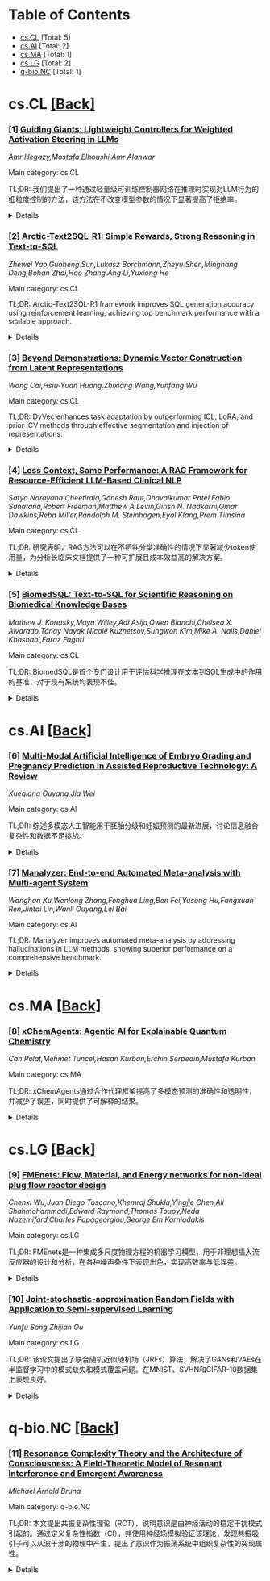 <div id=toc></div>

# Table of Contents

- [cs.CL](#cs.CL) [Total: 5]
- [cs.AI](#cs.AI) [Total: 2]
- [cs.MA](#cs.MA) [Total: 1]
- [cs.LG](#cs.LG) [Total: 2]
- [q-bio.NC](#q-bio.NC) [Total: 1]


<div id='cs.CL'></div>

# cs.CL [[Back]](#toc)

### [1] [Guiding Giants: Lightweight Controllers for Weighted Activation Steering in LLMs](https://arxiv.org/abs/2505.20309)
*Amr Hegazy,Mostafa Elhoushi,Amr Alanwar*

Main category: cs.CL

TL;DR: 我们提出了一种通过轻量级可训练控制器网络在推理时实现对LLM行为的细粒度控制的方法，该方法在不改变模型参数的情况下显著提高了拒绝率。


<details>
  <summary>Details</summary>
Motivation: 控制不良的大型语言模型行为通常需要昂贵的微调，而激活转向提供了一种推理时控制的替代方案，但现有方法通常缺乏细粒度、适应性机制。

Method: 我们引入了一种轻量级的、可训练的控制器网络，以观察特定的中间激活并预测全局缩放因子和层特定权重，从而动态调节转向补丁的强度。

Result: 我们的方法在实验中表现优异，尤其是在使用Llama-3.1-8B、Llama-3.2-1B和Mistral-7B时，比现有方法更高效和适应性强。

Conclusion: 我们的加权转向控制器显著提高了拒绝率，实现了在不改变原始模型参数的情况下进行目标行为修改。

Abstract: Controlling undesirable Large Language Model (LLM) behaviors, such as the
generation of unsafe content or failing to adhere to safety guidelines, often
relies on costly fine-tuning. Activation steering provides an alternative for
inference-time control, but existing methods typically lack fine-grained,
adaptive mechanisms. We introduce a novel approach using a lightweight,
trainable controller network integrated during inference. This controller
network observes specific intermediate LLM activations and predicts both a
global scaling factor and layer-specific weights. The predicted global scaling
factor and layer-specific weights then dynamically modulate the intensity of a
steering patch, derived from a pre-computed "refusal direction" vector, applied
across the LLM's layers during generation. Trained on activations from both
harmful and benign prompts, our controller learns to discriminatively apply
nuanced, layer-aware interventions, activating steering primarily for harmful
inputs. Experiments using safety benchmarks like ToxicChat & In-The-Wild
Jailbreak Prompts demonstrate that our weighted steering controller
significantly increases refusal rates compared to the base LLM, achieving
targeted behavioral modification without altering the original model
parameters. Our experiments with Llama-3.1-8B, Llama-3.2-1B & Mistral-7B show
our approach outperforms existing methods, presenting an efficient and adaptive
method for fine-grained control over LLM behavior at inference time.

</details>


### [2] [Arctic-Text2SQL-R1: Simple Rewards, Strong Reasoning in Text-to-SQL](https://arxiv.org/abs/2505.20315)
*Zhewei Yao,Guoheng Sun,Lukasz Borchmann,Zheyu Shen,Minghang Deng,Bohan Zhai,Hao Zhang,Ang Li,Yuxiong He*

Main category: cs.CL

TL;DR: Arctic-Text2SQL-R1 framework improves SQL generation accuracy using reinforcement learning, achieving top benchmark performance with a scalable approach.


<details>
  <summary>Details</summary>
Motivation: To improve the accuracy and executability of SQL generated from natural language by overcoming the limitations of LLMs in handling complex queries.

Method: Reinforcement learning framework with a lightweight reward signal focused on execution correctness, combined with strong supervised initialization and effective training practices.

Result: State-of-the-art execution accuracy across six benchmarks, outperforming larger models with its 7B model, and demonstrating robust inference capabilities.

Conclusion: Arctic-Text2SQL-R1 achieves state-of-the-art execution accuracy in translating natural language to SQL, demonstrating scalability and efficiency, and offers practical insights for future research.

Abstract: Translating natural language into SQL (Test2SQL) is a longstanding challenge
at the intersection of natural language understanding and structured data
access. While large language models (LLMs) have significantly improved fluency
in SQL generation, producing correct and executable SQL--particularly for
complex queries--remains a bottleneck. We present Arctic-Text2SQL-R1, a
reinforcement learning (RL) framework and model family designed to generate
accurate, executable SQL using a lightweight reward signal based solely on
execution correctness. Our approach avoids brittle intermediate supervision and
complex reward shaping, promoting stable training and alignment with the end
task. Combined with carefully curated data, strong supervised initialization,
and effective training practices, Arctic-Text2SQL-R1 achieves state-of-the-art
execution accuracy across six diverse Test2SQL benchmarks, including the top
position on the BIRD leaderboard. Notably, our 7B model outperforms prior
70B-class systems, highlighting the framework's scalability and efficiency. We
further demonstrate inference-time robustness through simple extensions like
value retrieval and majority voting. Extensive experiments and ablation studies
offer both positive and negative insights, providing practical guidance for
future Test2SQL research.

</details>


### [3] [Beyond Demonstrations: Dynamic Vector Construction from Latent Representations](https://arxiv.org/abs/2505.20318)
*Wang Cai,Hsiu-Yuan Huang,Zhixiang Wang,Yunfang Wu*

Main category: cs.CL

TL;DR: DyVec enhances task adaptation by outperforming ICL, LoRA, and prior ICV methods through effective segmentation and injection of representations.


<details>
  <summary>Details</summary>
Motivation: The motivation behind the study is to address the limitations of existing ICV methods, which are sensitive to ICL-specific factors and utilize coarse or fragmented representations and heuristic-based injection positions, thus limiting their applicability.

Method: The paper introduces Dynamic Vector (DyVec), which uses an Exhaustive Query Rotation (EQR) strategy to extract robust latent representations. DyVec involves Dynamic Latent Segmentation and Injection to adaptively partition representations based on task complexity and employs REINFORCE-based optimization to learn optimal injection positions for segments.

Result: Experiments demonstrated that DyVec outperformed few-shot ICL, LoRA, and previous ICV methods. The analysis showed the method's effectiveness in dynamically segmenting and injecting semantically aggregated latent representations.

Conclusion: DyVec provides a lightweight and data-efficient solution for inference-time task adaptation by outperforming few-shot ICL, LoRA, and prior ICV baselines through its advanced techniques in dynamically segmenting and injecting semantically aggregated latent representations.

Abstract: In-Context derived Vector (ICV) methods extract task-relevant representations
from large language models (LLMs) and reinject them during inference, achieving
comparable performance to few-shot In-Context Learning (ICL) without repeated
demonstration processing. However, existing ICV methods remain sensitive to
ICL-specific factors, often use coarse or semantically fragmented
representations as the source of the vector, and rely on heuristic-based
injection positions, limiting their applicability.
  To address these issues, we propose Dynamic Vector (DyVec), which
incorporates an Exhaustive Query Rotation (EQR) strategy to extract robust
semantically aggregated latent representations by mitigating variance
introduced by ICL. It then applies Dynamic Latent Segmentation and Injection to
adaptively partition representations based on task complexity and leverages
REINFORCE-based optimization to learn optimal injection positions for each
segment.
  Experiments results show that DyVec outperforms few-shot ICL, LoRA, and prior
ICV baselines. Further analysis highlights the effectiveness of dynamically
segmenting and injecting semantically aggregated latent representations. DyVec
provides a lightweight and data-efficient solution for inference-time task
adaptation.

</details>


### [4] [Less Context, Same Performance: A RAG Framework for Resource-Efficient LLM-Based Clinical NLP](https://arxiv.org/abs/2505.20320)
*Satya Narayana Cheetirala,Ganesh Raut,Dhavalkumar Patel,Fabio Sanatana,Robert Freeman,Matthew A Levin,Girish N. Nadkarni,Omar Dawkins,Reba Miller,Randolph M. Steinhagen,Eyal Klang,Prem Timsina*

Main category: cs.CL

TL;DR: 研究表明，RAG方法可以在不牺牲分类准确性的情况下显著减少token使用量，为分析长临床文档提供了一种可扩展且成本效益高的解决方案。


<details>
  <summary>Details</summary>
Motivation: 大型语言模型在处理长文本分类时面临token限制和高计算成本的挑战。

Method: 将临床文档拆分成较小的块，转换为向量嵌入，并存储在FAISS索引中。然后检索与分类查询最相关的4,000个词，将这些合并的片段输入到LLM中。

Result: 评估的三个大型语言模型（GPT4o、LLaMA和Mistral）在外科并发症识别任务中，RAG方法与全文处理在AUC ROC、精确度、召回率和F1等指标上没有显著统计差异（p > 0.05）。

Conclusion: RAG方法在减少token使用量的同时保持了分类准确性，是分析长临床文档的可扩展且成本效益高的解决方案。

Abstract: Long text classification is challenging for Large Language Models (LLMs) due
to token limits and high computational costs. This study explores whether a
Retrieval Augmented Generation (RAG) approach using only the most relevant text
segments can match the performance of processing entire clinical notes with
large context LLMs. We begin by splitting clinical documents into smaller
chunks, converting them into vector embeddings, and storing these in a FAISS
index. We then retrieve the top 4,000 words most pertinent to the
classification query and feed these consolidated segments into an LLM. We
evaluated three LLMs (GPT4o, LLaMA, and Mistral) on a surgical complication
identification task. Metrics such as AUC ROC, precision, recall, and F1 showed
no statistically significant differences between the RAG based approach and
whole-text processing (p > 0.05p > 0.05). These findings indicate that RAG can
significantly reduce token usage without sacrificing classification accuracy,
providing a scalable and cost effective solution for analyzing lengthy clinical
documents.

</details>


### [5] [BiomedSQL: Text-to-SQL for Scientific Reasoning on Biomedical Knowledge Bases](https://arxiv.org/abs/2505.20321)
*Mathew J. Koretsky,Maya Willey,Adi Asija,Owen Bianchi,Chelsea X. Alvarado,Tanay Nayak,Nicole Kuznetsov,Sungwon Kim,Mike A. Nalls,Daniel Khashabi,Faraz Faghri*

Main category: cs.CL

TL;DR: BiomedSQL是首个专门设计用于评估科学推理在文本到SQL生成中的作用的基准，对于现有系统均表现不佳。


<details>
  <summary>Details</summary>
Motivation: 当前的文本到SQL系统在将定性科学问题映射为可执行的SQL时经常遇到困难，特别是在需要隐含领域推理时。因此，需要一个专门设计的基准来评估科学推理在文本到SQL生成中的作用。

Method: 在经过协调的BigQuery知识库中，BiomedSQL包括68,000个问题/SQL查询/答案三元组，广泛整合了基因-疾病关联、组学数据因果推断和药物批准记录。

Result: GPT-o3-mini的执行准确率为59.0%，自定义多步代理BMSQL达到62.6%，均远低于专家基准90.0%。

Conclusion: BiomedSQL为推进能够支持科学发现的文本到SQL系统提供了新基础。

Abstract: Biomedical researchers increasingly rely on large-scale structured databases
for complex analytical tasks. However, current text-to-SQL systems often
struggle to map qualitative scientific questions into executable SQL,
particularly when implicit domain reasoning is required. We introduce
BiomedSQL, the first benchmark explicitly designed to evaluate scientific
reasoning in text-to-SQL generation over a real-world biomedical knowledge
base. BiomedSQL comprises 68,000 question/SQL query/answer triples grounded in
a harmonized BigQuery knowledge base that integrates gene-disease associations,
causal inference from omics data, and drug approval records. Each question
requires models to infer domain-specific criteria, such as genome-wide
significance thresholds, effect directionality, or trial phase filtering,
rather than rely on syntactic translation alone. We evaluate a range of open-
and closed-source LLMs across prompting strategies and interaction paradigms.
Our results reveal a substantial performance gap: GPT-o3-mini achieves 59.0%
execution accuracy, while our custom multi-step agent, BMSQL, reaches 62.6%,
both well below the expert baseline of 90.0%. BiomedSQL provides a new
foundation for advancing text-to-SQL systems capable of supporting scientific
discovery through robust reasoning over structured biomedical knowledge bases.
Our dataset is publicly available at
https://huggingface.co/datasets/NIH-CARD/BiomedSQL, and our code is open-source
at https://github.com/NIH-CARD/biomedsql.

</details>


<div id='cs.AI'></div>

# cs.AI [[Back]](#toc)

### [6] [Multi-Modal Artificial Intelligence of Embryo Grading and Pregnancy Prediction in Assisted Reproductive Technology: A Review](https://arxiv.org/abs/2505.20306)
*Xueqiang Ouyang,Jia Wei*

Main category: cs.AI

TL;DR: 综述多模态人工智能用于胚胎分级和妊娠预测的最新进展，讨论信息融合复杂性和数据不足挑战。


<details>
  <summary>Details</summary>
Motivation: 传统体外受精-胚胎移植技术在提高妊娠成功率方面面临许多挑战，引入人工智能技术可以有效解决这些问题。

Method: 该论文综述了基于不同数据模态的多模态人工智能在胚胎分级和妊娠预测中的应用进展。

Result: 探讨了多模态信息融合的复杂性和数据匮乏等当前研究中的主要挑战。

Conclusion: 引入基于多模态人工智能技术对于提高传统体外受精-胚胎移植技术的成功率是至关重要的。

Abstract: As a global disease, infertility has always affected human beings. The
development of assisted reproductive technology can effectively solve this
disease. However, the traditional in vitro fertilization-embryo transfer
technology still faces many challenges in improving the success rate of
pregnancy, such as the subjectivity of embryo grading and the inefficiency of
integrating multi-modal data. Therefore, the introduction of artificial
intelligence-based technologies is particularly crucial. This article reviews
the application progress of multi-modal artificial intelligence in embryo
grading and pregnancy prediction based on different data modalities (including
static images, time-lapse videos and structured table data) from a new
perspective, and discusses the main challenges in current research, such as the
complexity of multi-modal information fusion and data scarcity.

</details>


### [7] [Manalyzer: End-to-end Automated Meta-analysis with Multi-agent System](https://arxiv.org/abs/2505.20310)
*Wanghan Xu,Wenlong Zhang,Fenghua Ling,Ben Fei,Yusong Hu,Fangxuan Ren,Jintai Lin,Wanli Ouyang,Lei Bai*

Main category: cs.AI

TL;DR: Manalyzer improves automated meta-analysis by addressing hallucinations in LLM methods, showing superior performance on a comprehensive benchmark.


<details>
  <summary>Details</summary>
Motivation: The paper addresses the limitations and challenges of traditional and LLM-based meta-analysis methods, aiming to improve efficiency and accuracy in synthesizing data from multiple studies.

Method: Manalyzer employs a hybrid review, hierarchical extraction, self-proving, and feedback checking system to facilitate end-to-end automated meta-analysis.

Result: Experiments show that Manalyzer significantly outperforms the LLM baseline in meta-analysis tasks, evaluated on a benchmark of 729 papers across various domains.

Conclusion: Manalyzer, a multi-agent system for automated meta-analysis, demonstrates significant improvements over traditional LLM-based methods in synthesizing data and addressing hallucination challenges.

Abstract: Meta-analysis is a systematic research methodology that synthesizes data from
multiple existing studies to derive comprehensive conclusions. This approach
not only mitigates limitations inherent in individual studies but also
facilitates novel discoveries through integrated data analysis. Traditional
meta-analysis involves a complex multi-stage pipeline including literature
retrieval, paper screening, and data extraction, which demands substantial
human effort and time. However, while LLM-based methods can accelerate certain
stages, they still face significant challenges, such as hallucinations in paper
screening and data extraction. In this paper, we propose a multi-agent system,
Manalyzer, which achieves end-to-end automated meta-analysis through tool
calls. The hybrid review, hierarchical extraction, self-proving, and feedback
checking strategies implemented in Manalyzer significantly alleviate these two
hallucinations. To comprehensively evaluate the performance of meta-analysis,
we construct a new benchmark comprising 729 papers across 3 domains,
encompassing text, image, and table modalities, with over 10,000 data points.
Extensive experiments demonstrate that Manalyzer achieves significant
performance improvements over the LLM baseline in multi meta-analysis tasks.
Project page: https://black-yt.github.io/meta-analysis-page/ .

</details>


<div id='cs.MA'></div>

# cs.MA [[Back]](#toc)

### [8] [xChemAgents: Agentic AI for Explainable Quantum Chemistry](https://arxiv.org/abs/2505.20574)
*Can Polat,Mehmet Tuncel,Hasan Kurban,Erchin Serpedin,Mustafa Kurban*

Main category: cs.MA

TL;DR: xChemAgents通过合作代理框架提高了多模态预测的准确性和透明性，并减少了误差，同时提供了可解释的结果。


<details>
  <summary>Details</summary>
Motivation: 在多模态图神经网络中，尽管添加化学描述符能够提高预测准确性，但无选择地添加大规模不均一描述符会对分子形状或对称性敏感的任务造成性能损害，并削弱可解释性，因此提出了xChemAgents框架以优化此问题。

Method: xChemAgents包括两个以语言模型为基础的代理：Selector和Validator。Selector适应性地选择一个稀疏、加权的描述符子集，并提供自然语言解释。Validator通过迭代对话强制实施物理约束，如单位一致性和缩放定律。

Result: 在标准基准数据集中，xChemAgents在强基线上实现了高达22%的平均绝对误差减少，同时生成可信且人类可解释的解释。

Conclusion: xChemAgents通过引入物理意识推理来提高多模态属性预测的准确性和可解释性，其实验结果展示了合作型、自我验证型代理在基础模型驱动的材料科学中增强准确性和透明性的潜力。

Abstract: Recent progress in multimodal graph neural networks has demonstrated that
augmenting atomic XYZ geometries with textual chemical descriptors can enhance
predictive accuracy across a range of electronic and thermodynamic properties.
However, naively appending large sets of heterogeneous descriptors often
degrades performance on tasks sensitive to molecular shape or symmetry, and
undermines interpretability. xChemAgents proposes a cooperative agent framework
that injects physics-aware reasoning into multimodal property prediction.
xChemAgents comprises two language-model-based agents: a Selector, which
adaptively identifies a sparse, weighted subset of descriptors relevant to each
target, and provides a natural language rationale; and a Validator, which
enforces physical constraints such as unit consistency and scaling laws through
iterative dialogue. On standard benchmark datasets, xChemAgents achieves up to
a 22\% reduction in mean absolute error over strong baselines, while producing
faithful, human-interpretable explanations. Experiment results highlight the
potential of cooperative, self-verifying agents to enhance both accuracy and
transparency in foundation-model-driven materials science. The implementation
and accompanying dataset are available anonymously at
https://github.com/KurbanIntelligenceLab/xChemAgents.

</details>


<div id='cs.LG'></div>

# cs.LG [[Back]](#toc)

### [9] [FMEnets: Flow, Material, and Energy networks for non-ideal plug flow reactor design](https://arxiv.org/abs/2505.20300)
*Chenxi Wu,Juan Diego Toscano,Khemraj Shukla,Yingjie Chen,Ali Shahmohammadi,Edward Raymond,Thomas Toupy,Neda Nazemifard,Charles Papageorgiou,George Em Karniadakis*

Main category: cs.LG

TL;DR: FMEnets是一种集成多尺度物理方程的机器学习模型，用于非理想插入流反应器的设计和分析，在各种噪声条件下表现出色，实现高效率与低误差。


<details>
  <summary>Details</summary>
Motivation: 设计和分析非理想插入流反应器，以有效地捕捉复杂交互，并实现反应器设计和优化的高计算效率。

Method: FMEnets将流体流动的Navier-Stokes方程、反应物质传输的材料平衡方程和温度分布的能量平衡方程整合到一个统一的多尺度网络模型中，包含三个独立优化器的子网络，用于解决正向和反向问题。

Result: FMEnets相较于有限元模拟可以有效地捕捉复杂交互，实现对于未知动力学参数少于2.5%的相对误差。

Conclusion: FMEnets为反应器设计和优化提供了一种计算效率高的替代方案，并为整合经验相关性、有限和噪声实验数据与基本物理方程开辟了新途径，以指导反应器设计。

Abstract: We propose FMEnets, a physics-informed machine learning framework for the
design and analysis of non-ideal plug flow reactors. FMEnets integrates the
fundamental governing equations (Navier-Stokes for fluid flow, material balance
for reactive species transport, and energy balance for temperature
distribution) into a unified multi-scale network model. The framework is
composed of three interconnected sub-networks with independent optimizers that
enable both forward and inverse problem-solving. In the forward mode, FMEnets
predicts velocity, pressure, species concentrations, and temperature profiles
using only inlet and outlet information. In the inverse mode, FMEnets utilizes
sparse multi-residence-time measurements to simultaneously infer unknown
kinetic parameters and states. FMEnets can be implemented either as FME-PINNs,
which employ conventional multilayer perceptrons, or as FME-KANs, based on
Kolmogorov-Arnold Networks. Comprehensive ablation studies highlight the
critical role of the FMEnets architecture in achieving accurate predictions.
Specifically, FME-KANs are more robust to noise than FME-PINNs, although both
representations are comparable in accuracy and speed in noise-free conditions.
The proposed framework is applied to three different sets of reaction scenarios
and is compared with finite element simulations. FMEnets effectively captures
the complex interactions, achieving relative errors less than 2.5% for the
unknown kinetic parameters. The new network framework not only provides a
computationally efficient alternative for reactor design and optimization, but
also opens new avenues for integrating empirical correlations, limited and
noisy experimental data, and fundamental physical equations to guide reactor
design.

</details>


### [10] [Joint-stochastic-approximation Random Fields with Application to Semi-supervised Learning](https://arxiv.org/abs/2505.20330)
*Yunfu Song,Zhijian Ou*

Main category: cs.LG

TL;DR: 该论文提出了联合随机近似随机场（JRFs）算法，解决了GANs和VAEs在半监督学习中的模式缺失和模式覆盖问题。在MNIST、SVHN和CIFAR-10数据集上表现良好。


<details>
  <summary>Details</summary>
Motivation: 现有的深度生成模型（如GANs和VAEs）在半监督学习中存在模式缺失和模式覆盖问题，以及分类和生成效果之间的冲突，因此需要改进模型以解决这些问题。

Method: 使用联合随机近似随机场（JRFs）算法，通过构建深度无向生成模型来平衡样本生成中的模式覆盖和模式缺失问题，并在诸如MNIST、SVHN和CIFAR-10等数据集上进行验证。

Result: 在合成实验中发现，JRFs能够有效平衡模式覆盖和模式缺失，并与经验数据分布良好匹配。在MNIST、SVHN和CIFAR-10数据集上的分类结果与当前最先进的方法相当，同时在生成效果上表现良好。

Conclusion: 提出了一种新的算法家族，即联合随机近似随机场（JRFs），用于构建深度无向生成模型，能够在半监督学习中取得良好的分类和生成效果。

Abstract: Our examination of deep generative models (DGMs) developed for
semi-supervised learning (SSL), mainly GANs and VAEs, reveals two problems.
First, mode missing and mode covering phenomenons are observed in genertion
with GANs and VAEs. Second, there exists an awkward conflict between good
classification and good generation in SSL by employing directed generative
models. To address these problems, we formally present
joint-stochastic-approximation random fields (JRFs) -- a new family of
algorithms for building deep undirected generative models, with application to
SSL. It is found through synthetic experiments that JRFs work well in balancing
mode covering and mode missing, and match the empirical data distribution well.
Empirically, JRFs achieve good classification results comparable to the
state-of-art methods on widely adopted datasets -- MNIST, SVHN, and CIFAR-10 in
SSL, and simultaneously perform good generation.

</details>


<div id='q-bio.NC'></div>

# q-bio.NC [[Back]](#toc)

### [11] [Resonance Complexity Theory and the Architecture of Consciousness: A Field-Theoretic Model of Resonant Interference and Emergent Awareness](https://arxiv.org/abs/2505.20580)
*Michael Arnold Bruna*

Main category: q-bio.NC

TL;DR: 本文提出共振复杂性理论（RCT），说明意识是由神经活动的稳定干扰模式引起的。通过定义复杂性指数（CI），并使用神经场模拟验证该理论，发现共振吸引子可以从波干涉的物理中产生，提出了意识作为振荡系统中组织复杂性的突现属性。


<details>
  <summary>Details</summary>
Motivation: 本文介绍了共振复杂性理论（RCT），该理论提出意识源于神经活动的稳定干扰模式。这些模式由递归反馈和建设性干涉塑造，必须在复杂性、一致性、增益和分形维度等方面超过临界阈值才能产生意识体验。

Method: 为了检验这一理论，我们开发了一种受生物启发但极简的神经场模拟，由辐射波源在一个连续的二维空间内发射。系统表现出递归的建设性干涉，生成不需要外部输入、区域编码或强加结构的相干的吸引子式激励模式。这些模式符合复杂性指数（CI）的理论阈值，并体现了RCT预测的核心动态。

Result: 通过辐射波源的递归建设性干涉形成吸引子式激励模式，这些不需要外部输入的模式符合复杂性指数（CI），反映了共振复杂性理论预测的动态特征。

Conclusion: 该研究结果展示了基于共振的吸引子——进而是类意识动态——纯粹可以从波干涉物理中产生。共振复杂性理论（RCT）因此提出了一个统一的动态框架来将意识建模为振荡系统中有组织复杂性的突现属性。

Abstract: This paper introduces Resonance Complexity Theory (RCT), which proposes that
consciousness emerges from stable interference patterns of oscillatory neural
activity. These patterns, shaped by recursive feedback and constructive
interference, must exceed critical thresholds in complexity, coherence, gain,
and fractal dimensionality to give rise to conscious experience. The resulting
spatiotemporal attractors encode subjective awareness as dynamic resonance
structures distributed across the neural field, enabling large-scale
integration without symbolic representation or centralized control.
  To formalize this idea, we define the Complexity Index (CI), a composite
metric that synthesizes four core properties of conscious systems: fractal
dimensionality (D), signal gain (G), spatial coherence (C), and attractor dwell
time (tau). These elements are combined multiplicatively to capture the
emergence and persistence of structured, integrative neural states.
  To test the theory empirically, we developed a biologically inspired yet
minimal neural field simulation composed of radial wave sources emitting across
a continuous 2D space. The system exhibits recursive constructive interference,
producing coherent, attractor-like excitation patterns without external input,
regional coding, or imposed structure. These patterns meet the theoretical
thresholds for CI and reflect the core dynamics predicted by RCT.
  The findings demonstrate that resonance-based attractors -- and by extension,
consciousness-like dynamics -- can arise purely from the physics of wave
interference. RCT thus offers a unified, dynamical framework for modeling
awareness as an emergent property of organized complexity in oscillatory
systems.

</details>
